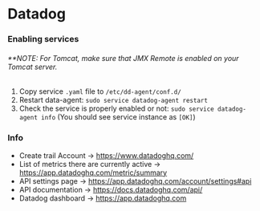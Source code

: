 # Datadog

### Enabling services
###### **NOTE: For Tomcat, make sure that JMX Remote is enabled on your Tomcat server.
1. Copy service `.yaml` file to `/etc/dd-agent/conf.d/`
2. Restart data-agent: `sudo service datadog-agent restart`
3. Check the service is properly enabled or not: `sudo service datadog-agent info` (You should see service instance as `[OK]`)

### Info

* Create trail Account -> https://www.datadoghq.com/
* List of metrics there are currently active -> https://app.datadoghq.com/metric/summary
* API settings page -> https://app.datadoghq.com/account/settings#api
* API documentation -> https://docs.datadoghq.com/api/
* Datadog dashboard -> https://app.datadoghq.com
